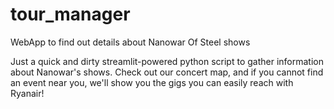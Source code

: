 # tour_manager
WebApp to find out details about Nanowar Of Steel shows

Just a quick and dirty streamlit-powered python script to gather information about Nanowar's shows.
Check out our concert map, and if you cannot find an event near you, we'll show you the gigs you can easily reach with Ryanair!
